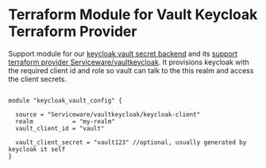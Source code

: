 # Terraform Module for Vault Keycloak Terraform Provider

Support module for our [keycloak vault secret backend](https://github.com/Serviceware/vault-plugin-secrets-keycloak) and its [support terraform provider Serviceware/vaultkeycloak](https://registry.terraform.io/providers/Serviceware/vaultkeycloak/latest). 
It provisions keycloak with the required client id and role so vault can talk to the this realm and access the client secrets.

```hcl

module "keycloak_vault_config" {

  source = "Serviceware/vaultkeycloak/keycloak-client"
  realm           = "my-realm"
  vault_client_id = "vault"

  vault_client_secret = "vault123" //optional, usually generated by keycloak it self
}

```
